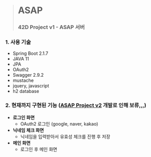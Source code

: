 > # ASAP
> ### 42D Project v1 - ASAP 서버

### 1. 사용 기술
  * Spring Boot 2.1.7
  * JAVA 11
  * JPA
  * OAuth2
  * Swagger 2.9.2
  * mustache
  * jquery, javascript
  * h2 database

### 2. 현재까지 구현된 기능 ([ASAP Project v2](https://github.com/hyot88/ASAP-api) 개발로 인해 보류,,,)
* **로그인 화면**
    * OAuth2 로그인 (google, naver, kakao)
* **닉네임 체크 화면**
    * 닉네임을 입력받아서 유효성 체크를 진행 후 저장
* **메인 화면**
    * 로그인 후 메인 화면
